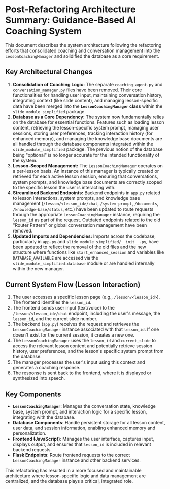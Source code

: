 # Post-Refactoring Architecture Summary: Guidance-Based AI Coaching System

This document describes the system architecture following the refactoring efforts that consolidated coaching and conversation management into the `LessonCoachingManager` and solidified the database as a core requirement.

## Key Architectural Changes

1.  **Consolidation of Coaching Logic:** The separate `coaching_agent.py` and `conversation_manager.py` files have been removed. Their core functionalities for handling user input, maintaining conversation history, integrating context (like slide content), and managing lesson-specific data have been merged into the **`LessonCoachingManager` class** within the `slide_module_simplified` package.
2.  **Database as a Core Dependency:** The system now fundamentally relies on the database for essential functions. Features such as loading lesson content, retrieving the lesson-specific system prompt, managing user sessions, storing user preferences, tracking interaction history (for enhanced memory), and managing the knowledge base documents are all handled through the database components integrated within the `slide_module_simplified` package. The previous notion of the database being "optional" is no longer accurate for the intended functionality of the system.
3.  **Lesson-Scoped Management:** The `LessonCoachingManager` operates on a per-lesson basis. An instance of this manager is typically created or retrieved for each active lesson session, ensuring that conversations, system prompts, and knowledge base documents are correctly scoped to the specific lesson the user is interacting with.
4.  **Streamlined Backend Endpoints:** Backend endpoints in `app.py` related to lesson interactions, system prompts, and knowledge base management (`/lesson/<lesson_id>/chat`, `/system-prompt`, `/documents`, `/knowledge-base/status`, etc.) have been updated to route requests through the appropriate `LessonCoachingManager` instance, requiring the `lesson_id` as part of the request. Outdated endpoints related to the old "Router Pattern" or global conversation management have been removed.
5.  **Updated Imports and Dependencies:** Imports across the codebase, particularly in `app.py` and `slide_module_simplified/__init__.py`, have been updated to reflect the removal of the old files and the new structure where functions like `start_enhanced_session` and variables like `DATABASE_AVAILABLE` are accessed via the `slide_module_simplified.database` module or are handled internally within the new manager.

## Current System Flow (Lesson Interaction)

1.  The user accesses a specific lesson page (e.g., `/lesson/<lesson_id>`). The frontend identifies the `lesson_id`.
2.  The frontend sends user input (text/voice) to the `/lesson/<lesson_id>/chat` endpoint, including the user's message, the `lesson_id`, and the current slide number.
3.  The backend (`app.py`) receives the request and retrieves the `LessonCoachingManager` instance associated with that `lesson_id`. If one doesn't exist for the current session, it creates a new one.
4.  The `LessonCoachingManager` uses the `lesson_id` and `current_slide` to access the relevant lesson content and potentially retrieve session history, user preferences, and the lesson's specific system prompt from the database.
5.  The manager processes the user's input using this context and generates a coaching response.
6.  The response is sent back to the frontend, where it is displayed or synthesized into speech.

## Key Components

-   **`LessonCoachingManager`**: Manages the conversation state, knowledge base, system prompt, and interaction logic for a specific lesson, integrating with the database.
-   **Database Components**: Handle persistent storage for all lesson content, user data, and session information, enabling enhanced memory and personalization.
-   **Frontend (JavaScript)**: Manages the user interface, captures input, displays output, and ensures that `lesson_id` is included in relevant backend requests.
-   **Flask Endpoints**: Route frontend requests to the correct `LessonCoachingManager` instance and other backend services.

This refactoring has resulted in a more focused and maintainable architecture where lesson-specific logic and data management are centralized, and the database plays a critical, integrated role. 